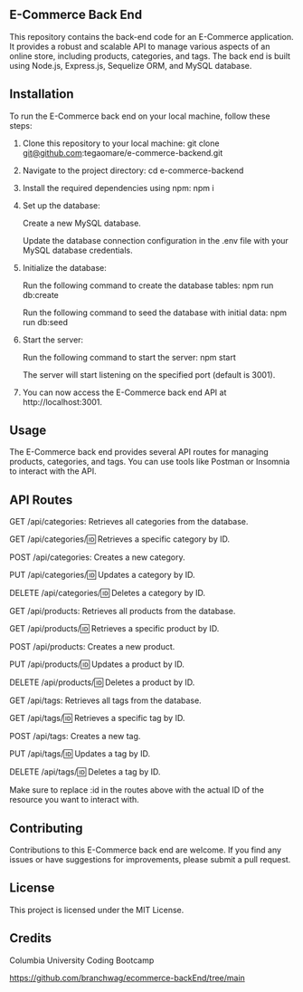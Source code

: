 ## E-Commerce Back End

This repository contains the back-end code for an E-Commerce application. It provides a robust and scalable API to manage various aspects of an online store, including products, categories, and tags. The back end is built using Node.js, Express.js, Sequelize ORM, and MySQL database.

## Installation

To run the E-Commerce back end on your local machine, follow these steps:

1. Clone this repository to your local machine: git clone git@github.com:tegaomare/e-commerce-backend.git

2. Navigate to the project directory: cd e-commerce-backend

3. Install the required dependencies using npm: npm i

4. Set up the database:

   Create a new MySQL database.

   Update the database connection configuration in the .env file with your MySQL database credentials.

5. Initialize the database:

   Run the following command to create the database tables: npm run db:create

   Run the following command to seed the database with initial data: npm run db:seed

6. Start the server:

   Run the following command to start the server: npm start

   The server will start listening on the specified port (default is 3001).

7. You can now access the E-Commerce back end API at http://localhost:3001.

## Usage

The E-Commerce back end provides several API routes for managing products, categories, and tags. You can use tools like Postman or Insomnia to interact with the API.

## API Routes

GET /api/categories: Retrieves all categories from the database.

GET /api/categories/:id: Retrieves a specific category by ID.

POST /api/categories: Creates a new category.

PUT /api/categories/:id: Updates a category by ID.

DELETE /api/categories/:id: Deletes a category by ID.

GET /api/products: Retrieves all products from the database.

GET /api/products/:id: Retrieves a specific product by ID.

POST /api/products: Creates a new product.

PUT /api/products/:id: Updates a product by ID.

DELETE /api/products/:id: Deletes a product by ID.

GET /api/tags: Retrieves all tags from the database.

GET /api/tags/:id: Retrieves a specific tag by ID.

POST /api/tags: Creates a new tag.

PUT /api/tags/:id: Updates a tag by ID.

DELETE /api/tags/:id: Deletes a tag by ID.

Make sure to replace :id in the routes above with the actual ID of the resource you want to interact with.

## Contributing

Contributions to this E-Commerce back end are welcome. If you find any issues or have suggestions for improvements, please submit a pull request.

## License

This project is licensed under the MIT License.

## Credits

Columbia University Coding Bootcamp

https://github.com/branchwag/ecommerce-backEnd/tree/main
